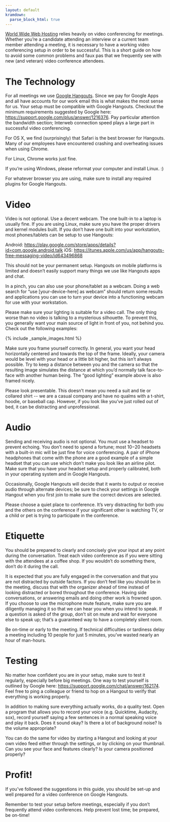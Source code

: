```yaml
---
layout: default
kramdown: 
  parse_block_html: true
---
```


[World Wide Web Hosting](http://wwwwh.com) relies heavily on video conferencing for meetings. Whether you’re a candidate attending an interview or a current team member attending a meeting, it is necessary to have a working video conferencing setup in order to be successful. This is a short guide on how to avoid some common problems and faux pas that we frequently see with new (and veteran) video conference attendees.

# The Technology
For all meetings we use [Google Hangouts](http://www.google.com/+/learnmore/hangouts/). Since we pay for Google Apps and all have accounts for our work email this is what makes the most sense for us. Your setup must be compatible with Google Hangouts. Checkout the minimum requirements suggested by Google here: <https://support.google.com/plus/answer/1216376>. Pay particular attention the bandwidth section; Interweb connection speed plays a large part in successful video conferencing.

For OS X, we find (surprisingly) that Safari is the best browser for Hangouts. Many of our employees have encountered crashing and overheating issues when using Chrome.

For Linux, Chrome works just fine.

If you’re using Windows, please reformat your computer and install Linux. :)

For whatever browser you are using, make sure to install any required plugins for Google Hangouts.

# Video
Video is not optional. Use a decent webcam. The one built-in to a laptop is usually fine. If you are using Linux, make sure you have the proper drivers and kernel modules built. If you don’t have one built into your workstation, most phones/tablets can be setup to use Hangouts:

Android: <https://play.google.com/store/apps/details?id=com.google.android.talk>
iOS: <https://itunes.apple.com/us/app/hangouts-free-messaging-video/id643496868>

This should not be your permanent setup. Hangouts on mobile platforms is limited and doesn’t easily support many things we use like Hangouts apps and chat.

In a pinch, you can also use your phone/tablet as a webcam. Doing a web search for “use [your-device-here] as webcam” should return some results and applications you can use to turn your device into a functioning webcam for use with your workstation.

Please make sure your lighting is suitable for a video call. The only thing worse than no video is talking to a mysterious silhouette. To prevent this, you generally want your main source of light in front of you, not behind you. Check out the following examples:

{% include _sample_images.html %}

Make sure you frame yourself correctly. In general, you want your head horizontally centered and towards the top of the frame. Ideally, your camera would be level with your head or a little bit higher, but this isn’t always possible. Try to keep a distance between you and the camera so that the resulting image simulates the distance at which you’d normally talk face-to-face with another human being. The “good lighting” example above is also framed nicely.

Please look presentable. This doesn’t mean you need a suit and tie or collared shirt -- we are a casual company and have no qualms with a t-shirt, hoodie, or baseball cap. However, if you look like you’ve just rolled out of bed, it can be distracting and unprofessional.

# Audio
Sending and receiving audio is not optional. You must use a headset to prevent echoing. You don’t need to spend a fortune; most $10-$20 headsets with a built-in mic will be just fine for voice conferencing. A pair of iPhone headphones that come with the phone are a good example of a simple headset that you can use which don’t make you look like an airline pilot. Make sure that you have your headset setup and properly calibrated, both in your operating system and in Google Hangouts.

Occasionally, Google Hangouts will decide that it wants to output or receive audio through alternate devices; be sure to check your settings in Google Hangout when you first join to make sure the correct devices are selected.

Please choose a quiet place to conference. It’s very distracting for both you and the others on the conference if your significant other is watching TV, or a child or pet is trying to participate in the conference.

# Etiquette
You should be prepared to clearly and concisely give your input at any point during the conversation. Treat each video conference as if you were sitting with the attendees at a coffee shop. If you wouldn’t do something there, don’t do it during the call.

It is expected that you are fully engaged in the conversation and that you are not distracted by outside factors. If you don’t feel like you should be in the meeting, discuss that with the organizer ahead of time instead of looking distracted or bored throughout the conference. Having side conversations, or answering emails and doing other work is frowned upon. If you choose to use the microphone mute feature, make sure you are diligently managing it so that we can hear you when you intend to speak. If a question is asked of the group, don’t sit on mute and wait for everyone else to speak up; that’s a guaranteed way to have a completely silent room.

Be on-time or early to the meeting. If technical difficulties or tardiness delay a meeting including 10 people for just 5 minutes, you’ve wasted nearly an hour of man-hours. 

# Testing
No matter how confident you are in your setup, make sure to test it regularly, especially before big meetings. One way to test yourself is outlined by Google here: <https://support.google.com/chat/answer/162174>. Feel free to ping a colleague or friend to hop on a Hangout to verify that everything is working properly.

In addition to making sure everything actually works, do a quality test. Open a program that allows you to record your voice (e.g. Quicktime, Audacity, sox), record yourself saying a few sentences in a normal speaking voice and play it back. Does it sound okay? Is there a lot of background noise? Is the volume appropriate?

You can do the same for video by starting a Hangout and looking at your own video feed either through the settings, or by clicking on your thumbnail. Can you see your face and features clearly? Is your camera positioned properly?

# Profit!
If you’ve followed the suggestions in this guide, you should be set-up and well prepared for a video conference on Google Hangouts.

Remember to test your setup before meetings, especially if you don’t frequently attend video conferences. Help prevent lost time; be prepared, be on-time!